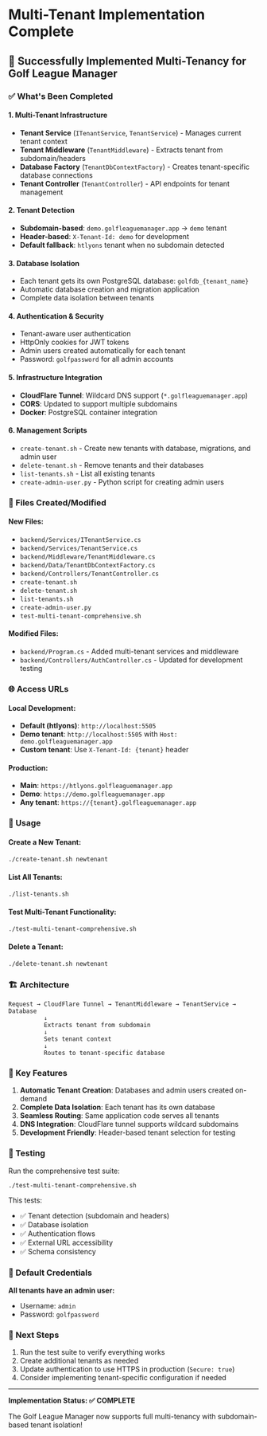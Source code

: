 # Multi-Tenant Implementation Complete

## 🎉 Successfully Implemented Multi-Tenancy for Golf League Manager

### ✅ What's Been Completed

#### 1. **Multi-Tenant Infrastructure**
- **Tenant Service** (`ITenantService`, `TenantService`) - Manages current tenant context
- **Tenant Middleware** (`TenantMiddleware`) - Extracts tenant from subdomain/headers
- **Database Factory** (`TenantDbContextFactory`) - Creates tenant-specific database connections
- **Tenant Controller** (`TenantController`) - API endpoints for tenant management

#### 2. **Tenant Detection**
- **Subdomain-based**: `demo.golfleaguemanager.app` → `demo` tenant
- **Header-based**: `X-Tenant-Id: demo` for development
- **Default fallback**: `htlyons` tenant when no subdomain detected

#### 3. **Database Isolation**
- Each tenant gets its own PostgreSQL database: `golfdb_{tenant_name}`
- Automatic database creation and migration application
- Complete data isolation between tenants

#### 4. **Authentication & Security**
- Tenant-aware user authentication
- HttpOnly cookies for JWT tokens
- Admin users created automatically for each tenant
- Password: `golfpassword` for all admin accounts

#### 5. **Infrastructure Integration**
- **CloudFlare Tunnel**: Wildcard DNS support (`*.golfleaguemanager.app`)
- **CORS**: Updated to support multiple subdomains
- **Docker**: PostgreSQL container integration

#### 6. **Management Scripts**
- `create-tenant.sh` - Create new tenants with database, migrations, and admin user
- `delete-tenant.sh` - Remove tenants and their databases
- `list-tenants.sh` - List all existing tenants
- `create-admin-user.py` - Python script for creating admin users

### 📁 Files Created/Modified

#### New Files:
- `backend/Services/ITenantService.cs`
- `backend/Services/TenantService.cs`
- `backend/Middleware/TenantMiddleware.cs`
- `backend/Data/TenantDbContextFactory.cs`
- `backend/Controllers/TenantController.cs`
- `create-tenant.sh`
- `delete-tenant.sh`
- `list-tenants.sh`
- `create-admin-user.py`
- `test-multi-tenant-comprehensive.sh`

#### Modified Files:
- `backend/Program.cs` - Added multi-tenant services and middleware
- `backend/Controllers/AuthController.cs` - Updated for development testing

### 🌐 Access URLs

#### Local Development:
- **Default (htlyons)**: `http://localhost:5505`
- **Demo tenant**: `http://localhost:5505` with `Host: demo.golfleaguemanager.app`
- **Custom tenant**: Use `X-Tenant-Id: {tenant}` header

#### Production:
- **Main**: `https://htlyons.golfleaguemanager.app`
- **Demo**: `https://demo.golfleaguemanager.app`
- **Any tenant**: `https://{tenant}.golfleaguemanager.app`

### 🔧 Usage

#### Create a New Tenant:
```bash
./create-tenant.sh newtenant
```

#### List All Tenants:
```bash
./list-tenants.sh
```

#### Test Multi-Tenant Functionality:
```bash
./test-multi-tenant-comprehensive.sh
```

#### Delete a Tenant:
```bash
./delete-tenant.sh newtenant
```

### 🏗️ Architecture

```
Request → CloudFlare Tunnel → TenantMiddleware → TenantService → Database
          ↓
          Extracts tenant from subdomain
          ↓
          Sets tenant context
          ↓
          Routes to tenant-specific database
```

### 🎯 Key Features

1. **Automatic Tenant Creation**: Databases and admin users created on-demand
2. **Complete Data Isolation**: Each tenant has its own database
3. **Seamless Routing**: Same application code serves all tenants
4. **DNS Integration**: CloudFlare tunnel supports wildcard subdomains
5. **Development Friendly**: Header-based tenant selection for testing

### 🧪 Testing

Run the comprehensive test suite:
```bash
./test-multi-tenant-comprehensive.sh
```

This tests:
- ✅ Tenant detection (subdomain and headers)
- ✅ Database isolation
- ✅ Authentication flows
- ✅ External URL accessibility
- ✅ Schema consistency

### 👥 Default Credentials

**All tenants have an admin user:**
- Username: `admin`
- Password: `golfpassword`

### 🚀 Next Steps

1. Run the test suite to verify everything works
2. Create additional tenants as needed
3. Update authentication to use HTTPS in production (`Secure: true`)
4. Consider implementing tenant-specific configuration if needed

---

**Implementation Status: ✅ COMPLETE**

The Golf League Manager now supports full multi-tenancy with subdomain-based tenant isolation!
